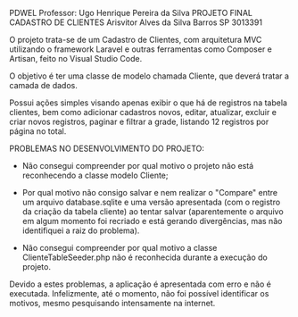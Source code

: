 PDWEL
Professor: Ugo Henrique Pereira da Silva
PROJETO FINAL CADASTRO DE CLIENTES
Arisvitor Alves da Silva Barros SP 3013391



O projeto trata-se de um Cadastro de Clientes, com arquitetura MVC utilizando o framework Laravel e outras ferramentas como Composer e Artisan, feito no Visual Studio Code.

O objetivo é ter uma classe de modelo chamada Cliente, que deverá tratar a camada de dados.

Possui ações simples visando apenas exibir o que há de registros na tabela clientes, bem como adicionar cadastros novos, editar, atualizar, excluir e criar novos registros, paginar e filtrar a grade, listando 12 registros por página no total.

PROBLEMAS NO DESENVOLVIMENTO DO PROJETO:

- Não consegui compreender por qual motivo o projeto não está reconhecendo a classe modelo Cliente;

- Por qual motivo não consigo salvar e nem realizar o "Compare" entre um arquivo database.sqlite e uma versão apresentada (com o registro da criação da tabela cliente) ao tentar salvar (aparentemente o arquivo em algum momento foi recriado e está gerando divergências, mas não identifiquei a raiz do problema).

- Não consegui compreender por qual motivo a classe ClienteTableSeeder.php não é reconhecida durante a execução do projeto.

Devido a estes problemas, a aplicação é apresentada com erro e não é executada.
Infelizmente, até o momento, não foi possível identificar os motivos, mesmo pesquisando intensamente na internet.
